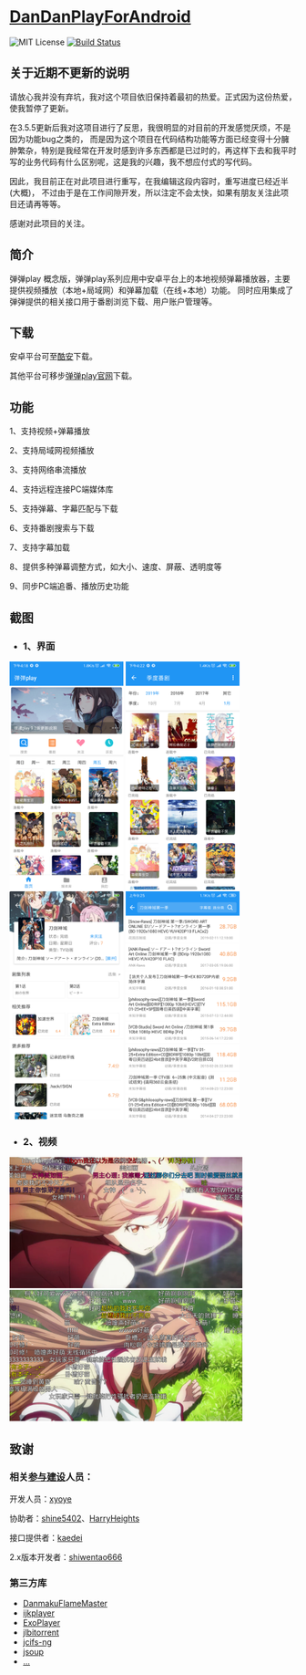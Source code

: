 # [DanDanPlayForAndroid](https://github.com/xyoye/DanDanPlayForAndroid)

![MIT License](https://img.shields.io/badge/licence-MIT-green.svg) [![Build Status](https://www.travis-ci.org/xyoye/DanDanPlayForAndroid.svg?branch=master)](https://www.travis-ci.org/xyoye/DanDanPlayForAndroid)

## 关于近期不更新的说明

请放心我并没有弃坑，我对这个项目依旧保持着最初的热爱。正式因为这份热爱，使我暂停了更新。

在3.5.5更新后我对这项目进行了反思，我很明显的对目前的开发感觉厌烦，不是因为功能bug之类的，
而是因为这个项目在代码结构功能等方面已经变得十分臃肿繁杂，特别是我经常在开发时感到许多东西都是已过时的，再这样下去和我平时写的业务代码有什么区别呢，这是我的兴趣，我不想应付式的写代码。

因此，我目前正在对此项目进行重写，在我编辑这段内容时，重写进度已经近半(大概)，
不过由于是在工作间隙开发，所以注定不会太快，如果有朋友关注此项目还请再等等。

感谢对此项目的关注。

## 简介

弹弹play 概念版，弹弹play系列应用中安卓平台上的本地视频弹幕播放器，主要提供视频播放（本地+局域网）和弹幕加载（在线+本地）功能。
同时应用集成了弹弹提供的相关接口用于番剧浏览下载、用户账户管理等。

## 下载

安卓平台可至[酷安](https://www.coolapk.com/apk/com.xyoye.dandanplay)下载。

其他平台可移步[弹弹play官网](http://www.dandanplay.com)下载。

## 功能

1、支持视频+弹幕播放

2、支持局域网视频播放

3、支持网络串流播放

4、支持远程连接PC端媒体库

5、支持弹幕、字幕匹配与下载

6、支持番剧搜索与下载

7、支持字幕加载

8、提供多种弹幕调整方式，如大小、速度、屏蔽、透明度等

9、同步PC端追番、播放历史功能

## 截图
* ### 1、界面
<div>
	<img src="https://github.com/xyoye/ImageRepository/blob/master/DanDanPlayer/home.png" width="200px">
	<img src="https://github.com/xyoye/ImageRepository/blob/master/DanDanPlayer/season.png" width="200px">
	<img src="https://github.com/xyoye/ImageRepository/blob/master/DanDanPlayer/detail.png" width="200px">
	<img src="https://github.com/xyoye/ImageRepository/blob/master/DanDanPlayer/search.png" width="200px">
</div>

* ### 2、视频
<div>
	<img src="https://github.com/xyoye/ImageRepository/blob/master/DanDanPlayer/video_1.png" height="230px"/>
	<img src="https://github.com/xyoye/ImageRepository/blob/master/DanDanPlayer/video_2.png" height="230px"/>
</div>

## 致谢
### 相关[参与建设](https://github.com/xyoye/DanDanPlayForAndroid/blob/master/document/Contributing.md)人员：
开发人员：[xyoye](https://github.com/xyoye)

协助者：[shine5402](https://github.com/shine5402)、[HarryHeights](https://github.com/HarryHeights)

接口提供者：[kaedei](https://github.com/kaedei)

2.x版本开发者：[shiwentao666](https://github.com/hienao)

### 第三方库
- [DanmakuFlameMaster](https://github.com/bilibili/DanmakuFlameMaster)
- [ijkplayer](https://github.com/bilibili/ijkplayer)
- [ExoPlayer](https://github.com/google/ExoPlayer)
- [jlbitorrent](https://github.com/frostwire/frostwire-jlibtorrent)
- [jcifs-ng](https://github.com/AgNO3/jcifs-ng)
- [jsoup](https://github.com/jhy/jsoup)
- [...](https://github.com/xyoye/DanDanPlayForAndroid/blob/master/document/Third_Party_Libraries.md)
